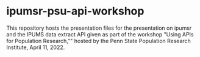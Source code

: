 # ipumsr-psu-api-workshop

This repository hosts the presentation files for the presentation on ipumsr and 
the IPUMS data extract API given as part of the workshop "Using APIs for 
Population Research,"" hosted by the Penn State Population Research Institute, 
April 11, 2022.
